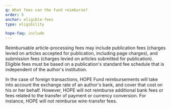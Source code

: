 ```yaml
---
q: What fees can the fund reimburse?
order: 5
anchor: eligible-fees
type: eligibility

hope-faq: include
---
```

Reimbursable article-processing fees may include publication fees (charges levied on articles accepted for publication, including page charges), and submission fees (charges levied on articles submitted for publication). Eligible fees must be based on a publication's standard fee schedule that is independent of the author's institution.

In the case of foreign transactions, HOPE Fund reimbursements will take into account the exchange rate of an author's bank, and cover that cost on his or her behalf. However, HOPE will not reimburse additional bank fees or fees related to the transfer of payment or currency conversion. For instance, HOPE will not reimburse wire-transfer fees.
